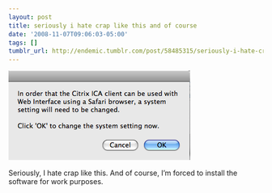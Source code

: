 ```yaml
---
layout: post
title: seriously i hate crap like this and of course
date: '2008-11-07T09:06:03-05:00'
tags: []
tumblr_url: http://endemic.tumblr.com/post/58485315/seriously-i-hate-crap-like-this-and-of-course
---
```

 ![](/tumblr_files/GozJ8yit3g0g3p4f7UFJYVbLo1_400.png)  

Seriously, I hate crap like this. And of course, I’m forced to install the software for work purposes.

